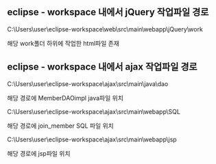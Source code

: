 ## eclipse - workspace 내에서 jQuery 작업파일 경로

C:\Users\user\eclipse-workspace\web\src\main\webapp\jQuery\work

해당 work폴더 하위에 작업한 html파일 존재


## eclipse - workspace 내에서 ajax 작업파일 경로

C:\Users\user\eclipse-workspace\ajax\src\main\java\dao

해당 경로에 MemberDAOimpl java파일 위치



C:\Users\user\eclipse-workspace\ajax\src\main\webapp\SQL

해당 경로에 join_member SQL 파일 위치


C:\Users\user\eclipse-workspace\ajax\src\main\webapp\jsp

해당 경로에 jsp파일 위치
